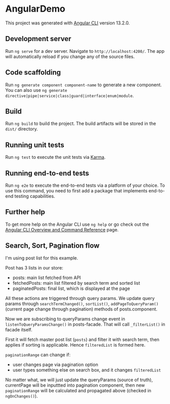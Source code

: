 # AngularDemo

This project was generated with [Angular CLI](https://github.com/angular/angular-cli) version 13.2.0.

## Development server

Run `ng serve` for a dev server. Navigate to `http://localhost:4200/`. The app will automatically reload if you change any of the source files.

## Code scaffolding

Run `ng generate component component-name` to generate a new component. You can also use `ng generate directive|pipe|service|class|guard|interface|enum|module`.

## Build

Run `ng build` to build the project. The build artifacts will be stored in the `dist/` directory.

## Running unit tests

Run `ng test` to execute the unit tests via [Karma](https://karma-runner.github.io).

## Running end-to-end tests

Run `ng e2e` to execute the end-to-end tests via a platform of your choice. To use this command, you need to first add a package that implements end-to-end testing capabilities.

## Further help

To get more help on the Angular CLI use `ng help` or go check out the [Angular CLI Overview and Command Reference](https://angular.io/cli) page.

## Search, Sort, Pagination flow

I'm using post list for this example.

Post has 3 lists in our store:

- posts: main list fetched from API
- fetchedPosts: main list filtered by search term and sorted list
- paginatedPosts: final list, which is displayed at the page

All these actions are triggered through query params. We update query params through `searchTermChanged()`, `sortList()`, `addPageToQueryParam()` (current page change through pagination) methods of posts.component.

Now we are subscribing to queryParams change event in `listenToQueryParamsChange()` in posts-facade. That will call `_filterList()` in facade itself.

First it will fetch master post list (`posts`) and filter it with search term, then applies if sorting is applicable. Hence `filteredList` is formed here.

`paginationRange` can change if:

- user changes page via pagination option
- user types something else on search box, and it changes `filteredList`

No matter what, we will just update the queryParams (source of truth), currentPage will be inputtted into pagination component, then new `paginationRange` will be calculated and propagated above (checked in `ngOnChanges()`).
